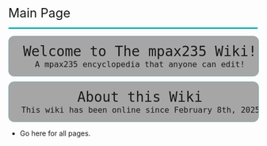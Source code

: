 <span style="font-size: 1.8em;">Main Page</span>
<hr style="border: 1px solid #00ffff;">
<div style="width: 100%; background-color: #1111115e; backdrop-filter: blur(7px); border: 1px solid rgba(0, 255, 255, 0.18); text-align: center; border-radius: 12px;">
<pre>   <span id="wikitext" style="font-size: 2em;">Welcome to The mpax235 Wiki!</span>
   <span id="wikitext" style="font-size: 16px;">A mpax235 encyclopedia that anyone can edit!</span>
</pre>
</div>
<div class="blank" style="height: 10px;"></div>
<div style="width: 100%; background-color: #1111115e; backdrop-filter: blur(7px); border: 1px solid rgba(0, 255, 255, 0.18); text-align: center; border-radius: 12px;">
<pre>   <span id="wikitext" style="font-size: 2em;">About this Wiki</span>
   <span id="wikitext" style="font-size: 16px;">This wiki has been online since February 8th, 2025 and has been providing information about the mpax235 stuff. <b>You can help contribute to this wiki!</b></span>
</pre>
</div>
<ul>
    <li>
        Go here for all pages.
    </li>
<ul>